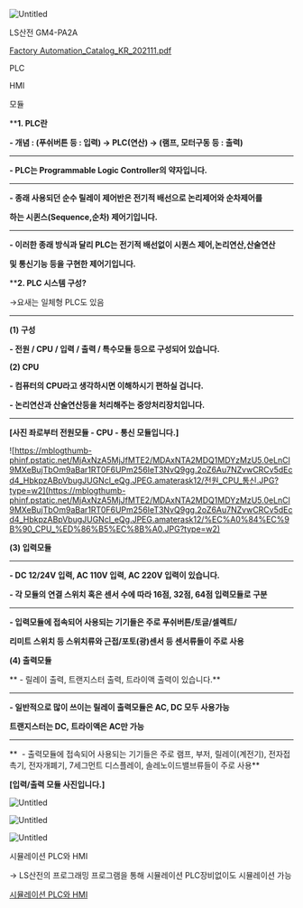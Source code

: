 ![Untitled](https://s3-us-west-2.amazonaws.com/secure.notion-static.com/c872cc14-01cd-410e-a99d-ca48539c5d95/Untitled.png)

LS산전 GM4-PA2A

[Factory Automation_Catalog_KR_202111.pdf](https://s3-us-west-2.amazonaws.com/secure.notion-static.com/d2cf2c2a-754a-40b9-bde2-549151c3b098/Factory_Automation_Catalog_KR_202111.pdf)

PLC

HMI

모듈

****1. PLC란**

****- 개념 : (푸쉬버튼 등 : 입력) → PLC(연산) → (램프, 모터구동 등 : 출력)****

---

**- PLC는 Programmable Logic Controller의 약자입니다.**

---

**- 종래 사용되던 순수 릴레이 제어반은 전기적 배선으로 논리제어와 순차제어를**

**하는 시퀸스(Sequence,순차) 제어기입니다.**

---

**- 이러한 종래 방식과 달리 PLC는 전기적 배선없이 시퀀스 제어,논리연산,산술연산**

**및 통신기능 등을 구현한 제어기입니다.**

****2. PLC 시스템 구성?**

→요새는 일체형 PLC도 있음

---

**(1) 구성**

**- 전원 / CPU / 입력 / 출력 / 특수모듈 등으로 구성되어 있습니다.**

**(2) CPU**

**- 컴퓨터의 CPU라고 생각하시면 이해하시기 편하실 겁니다.**

**- 논리연산과 산술연산등을 처리해주는 중앙처리장치입니다.**

---

**[사진 좌로부터 전원모듈 - CPU - 통신 모듈입니다.]**

![https://mblogthumb-phinf.pstatic.net/MjAxNzA5MjJfMTE2/MDAxNTA2MDQ1MDYzMzU5.0eLnCl9MXeBujTbOm9aBar1RT0F6UPm256IeT3NvQ9gg.2oZ6Au7NZvwCRCv5dEcd4_HbkpzABpVbugJUGNcl_eQg.JPEG.amaterask12/전원_CPU_통신.JPG?type=w2](https://mblogthumb-phinf.pstatic.net/MjAxNzA5MjJfMTE2/MDAxNTA2MDQ1MDYzMzU5.0eLnCl9MXeBujTbOm9aBar1RT0F6UPm256IeT3NvQ9gg.2oZ6Au7NZvwCRCv5dEcd4_HbkpzABpVbugJUGNcl_eQg.JPEG.amaterask12/%EC%A0%84%EC%9B%90_CPU_%ED%86%B5%EC%8B%A0.JPG?type=w2)

**(3) 입력모듈**

---

**- DC 12/24V 입력, AC 110V 입력, AC 220V 입력이 있습니다.**

**- 각 모듈의 연결 스위치 혹은 센서 수에 따라 16점, 32점, 64점 입력모듈로 구분**

---

**- 입력모듈에 접속되어 사용되는 기기들은 주로 푸쉬버튼/토글/셀렉트/**

**리미트 스위치 등 스위치류와 근접/포토(광)센서 등 센서류들이 주로 사용**

**(4) 출력모듈**

** - 릴레이 출력, 트랜지스터 출력, 트라이액 출력이 있습니다.**

---

**- 일반적으로 많이 쓰이는 릴레이 출력모듈은 AC, DC 모두 사용가능**

**트랜지스터는 DC, 트라이액은 AC만 가능**

---

**  - 출력모듈에 접속되어 사용되는 기기들은 주로 램프, 부저, 릴레이(계전기), 전자접촉기, 전자개폐기, 7세그먼트 디스플레이, 솔레노이드밸브류들이 주로 사용**

**[입력/출력 모듈 사진입니다.]**

![Untitled](https://s3-us-west-2.amazonaws.com/secure.notion-static.com/c9b4685f-9ce0-4a78-8f92-1c9778900fab/Untitled.png)

![Untitled](https://s3-us-west-2.amazonaws.com/secure.notion-static.com/9019ea75-a05e-44d3-83a1-d0dbfda3c18f/Untitled.png)

![Untitled](https://s3-us-west-2.amazonaws.com/secure.notion-static.com/bf249c35-3f58-4693-abdd-0637e789d938/Untitled.png)

시뮬레이션 PLC와 HMI

→ LS산전의 프로그래밍 프로그램을 통해 시뮬레이션 PLC장비없이도 시뮬레이션 가능

[시뮬레이션 PLC와 HMI](https://abc0123.tistory.com/165)